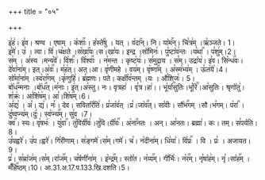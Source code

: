 +++
title = "०५"

+++


  
इ꣣ह꣢। इ꣣व। श्रण्व । एषाम् । क꣡शाः꣢꣯। ह꣡स्ते꣢꣯षु । यत् । व꣡दा꣢꣯न्। नि। या꣡म꣢꣯न्। चि꣣त्र꣢म् ।ऋ꣣ञ्जते। 1।  
इ꣣मे꣢। उ꣣ । त्वा। वि꣢।च꣣क्षते ।स꣡खा꣢꣯यः।स।खा꣣यः। इन्द्र ।सो꣡मिनः꣢। पु꣣ष्टा꣡व꣢न्तः ।य꣡था꣢꣯ । प꣣शु꣢म्।2।  
स꣢म् । अ꣣स्य ।मन्य꣡वे꣢। वि꣡शः꣢꣯। वि꣡श्वाः꣢꣯ । न꣣मन्त । कृष्ट꣡यः꣢। स꣣मुद्राय । स꣣म्। उद्रा꣡य꣢। इ꣣व। सि꣡न्ध꣢꣯वः।  
दे꣣वा꣡ना꣢म्। इत्।अ꣡वः꣢꣯। म꣣ह꣢त्। अत्।आ। वृ꣣णीमहे । वय꣢म्। वृ꣡ष्णा꣢꣯म् । अ꣣स्म꣡भ्य꣢म् । ऊ꣣त꣡ये꣢।4।  
सो꣣मा꣡ना꣢म् ।स्व꣡रा꣢꣯णम् ।कृ꣣णुहि꣢। ब्र꣣ह्मणः। पते। कक्षी꣡व꣢न्तम् ।यः । औ꣣शिजः꣢। 5।  
बो꣡ध꣢꣯न्मनाः ।बो꣡ध꣢꣯त्।म꣣नाः। इ꣢त्।अ꣣स्तु। नः। वृत्रहा꣢ । वृ꣣त्र।हा꣢।। भू꣡र्या꣢꣯सुतिः।भू꣡रि꣢꣯।आ꣣सुतिः। श्रृणो꣡तु꣢। श꣣क्रः꣢। आ꣣शि꣡ष꣢म्। आ꣣।शि꣡ष꣢꣯म्।6।  
अ꣣द्य꣢ । अ꣣। द्य꣢। नः꣣। देव। सवितरि꣡ति꣢। प्र꣣जा꣡व꣢त् ।प्र꣣।जा꣡व꣢꣯त्। सा꣣वीः। सौ꣡भ꣢꣯गम् ।सौ।भ꣣गम्। प꣡रा꣢꣯ । दु꣣ष्वप्न्य꣢म्।दुः꣣। स्व꣡प्न्य꣢꣯म्। सु꣣व ।7।  
क्व꣢꣯। स्यः। वृ꣣षभः꣢ । यु꣡वा꣢꣯। तु꣣विग्री꣡वः꣢।तु꣣वि।ग्री꣡वः꣢꣯। अ꣡ना꣢꣯नतः । अन्। आ꣣नतः। ब्रह्मा꣢। कः। तम्। स꣣पर्यति।8।  
उ꣣पह्वरे꣢। उ꣣प।ह्वरे꣢। गि꣣रीणाम्। स꣢ङ्गमे꣢।स꣣म्।गमे꣢। च꣣। न꣡दीना꣢म्। धि꣣या꣢। वि꣡प्रः꣢꣯ । वि । प्रः꣣ । अजायत।9।  
प्र꣢। स꣣म्रा꣡ज꣢म्।स꣣म्।रा꣡ज꣢꣯म्। च꣣र्षणी꣣ना꣢म् । इ꣡न्द्र꣢꣯म्। स्तो꣣त। न꣡व्य꣢꣯म्। गी꣣र्भिः꣢। न꣡र꣢꣯म्। नृ꣣षा꣡ह꣢म्। नृ꣣।सा꣡ह꣢꣯म् ।मँ꣡हि꣢꣯ष्ठम्।10।
आ.31.अ.17.प.133.खि.दशति।5।  
